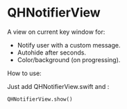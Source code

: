# QHNotifierView
A view on current key window for:
- Notify user with a custom message.
- Autohide after seconds.
- Color/background (on progressing).

How to use:

  Just add QHNotifierView.swift and :
  
  `QHNotifierView.show()`
